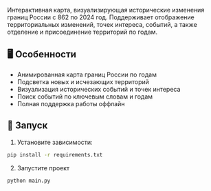 Интерактивная карта, визуализирующая исторические изменения границ России с 862 по 2024 год. Поддерживает отображение территориальных изменений, точек интереса, событий, а также отделение и присоединение территорий по годам.

## 🖥️ Особенности

- Анимированная карта границ России по годам
- Подсветка новых и исчезающих территорий
- Визуализация исторических событий и точек интереса
- Поиск событий по ключевым словам и годам
- Полная поддержка работы оффлайн


## 🚀 Запуск

1. Установите зависимости:

```bash
pip install -r requirements.txt
```

2. Запустите проект
```bash
python main.py
```